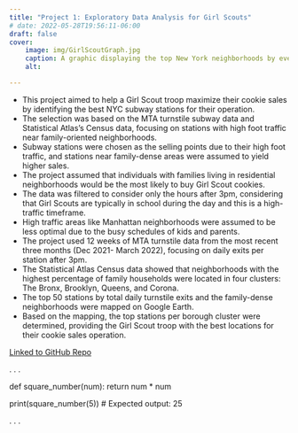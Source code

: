 ```yaml
---
title: "Project 1: Exploratory Data Analysis for Girl Scouts"
# date: 2022-05-28T19:56:11-06:00
draft: false
cover:
    image: img/GirlScoutGraph.jpg
    caption: A graphic displaying the top New York neighborhoods by evening foot traffic.
    alt:

---
```


* This project aimed to help a Girl Scout troop maximize their cookie sales by identifying the best NYC subway stations for their operation.
* The selection was based on the MTA turnstile subway data and Statistical Atlas’s Census data, focusing on stations with high foot traffic near family-oriented neighborhoods.
* Subway stations were chosen as the selling points due to their high foot traffic, and stations near family-dense areas were assumed to yield higher sales.
* The project assumed that individuals with families living in residential neighborhoods would be the most likely to buy Girl Scout cookies.
* The data was filtered to consider only the hours after 3pm, considering that Girl Scouts are typically in school during the day and this is a high-traffic timeframe.
* High traffic areas like Manhattan neighborhoods were assumed to be less optimal due to the busy schedules of kids and parents.
* The project used 12 weeks of MTA turnstile data from the most recent three months (Dec 2021- March 2022), focusing on daily exits per station after 3pm.
* The Statistical Atlas Census data showed that neighborhoods with the highest percentage of family households were located in four clusters: The Bronx, Brooklyn, Queens, and Corona.
* The top 50 stations by total daily turnstile exits and the family-dense neighborhoods were mapped on Google Earth.
* Based on the mapping, the top stations per borough cluster were determined, providing the Girl Scout troop with the best locations for their cookie sales operation.

[Linked to GitHub Repo](https://github.com/apeterson321/EDA_Girl_Scout_Project)

. . . 

def square_number(num):
    return num * num

print(square_number(5))  # Expected output: 25

. . . 


